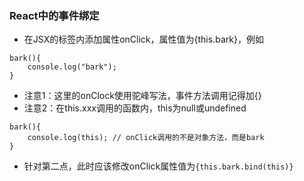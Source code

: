### React中的事件绑定

- 在JSX的标签内添加属性onClick，属性值为{this.bark}，例如
```
bark(){
	console.log("bark");
}
```
- 注意1：这里的onClock使用驼峰写法，事件方法调用记得加{}
- 注意2：在this.xxx调用的函数内，this为null或undefined
```
bark(){
	console.log(this); // onClick调用的不是对象方法，而是bark
}
```
- 针对第二点，此时应该修改onClick属性值为`{this.bark.bind(this)}`